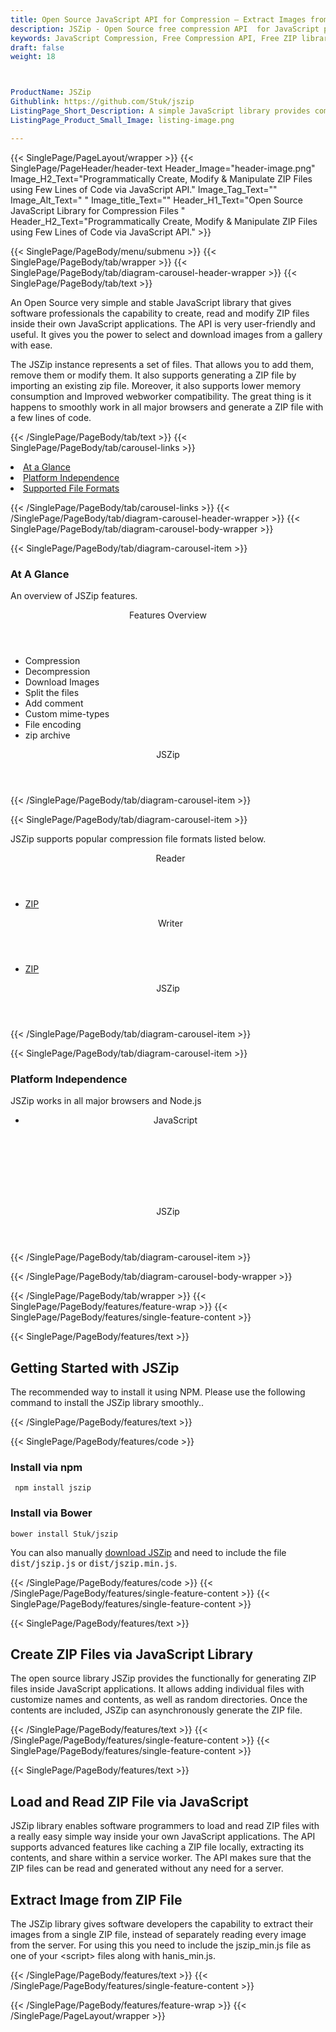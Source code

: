 ```yaml
---
title: Open Source JavaScript API for Compression – Extract Images from ZIP
description: JSZip - Open Source free compression API  for JavaScript programmers. Create, Read & Manipulate ZIP files, extract Image from ZIP File via JavaScript library
keywords: JavaScript Compression, Free Compression API, Free ZIP library, JavaScript compression API, compress files in JavaScript, decompress files JavaScript,  ZIP JavaScript Archive, JavaScript  BZip2, JavaScript BZip2,  JavaScript ZIP programming, create  ZIP archive, JavaScript compression Library, Open Source JavaScript Library
draft: false
weight: 18



ProductName: JSZip
Githublink: https://github.com/Stuk/jszip
ListingPage_Short_Description: A simple JavaScript library provides complete functionality for creating, reading and manipulating ZIP files inside JavaScript applications.
ListingPage_Product_Small_Image: listing-image.png 

---
```


{{< SinglePage/PageLayout/wrapper >}}
{{< SinglePage/PageHeader/header-text
Header_Image="header-image.png"
Image_H2_Text="Programmatically Create, Modify & Manipulate ZIP Files using Few Lines of Code via JavaScript API."
Image_Tag_Text=""
Image_Alt_Text=" "
Image_title_Text=""
Header_H1_Text="Open Source JavaScript Library for Compression Files "
Header_H2_Text="Programmatically Create, Modify & Manipulate ZIP Files using Few Lines of Code via JavaScript API." >}}

{{< SinglePage/PageBody/menu/submenu >}}
{{< SinglePage/PageBody/tab/wrapper >}}
{{< SinglePage/PageBody/tab/diagram-carousel-header-wrapper >}}
{{< SinglePage/PageBody/tab/text >}}



<p>An Open Source very simple and stable JavaScript library that gives software professionals the capability to create, read and modify ZIP files inside their own JavaScript applications. The API is very user-friendly and useful. It gives you the power to select and download images from a gallery with ease.</p>
<p>The JSZip instance represents a set of files. That allows you to add them, remove them or modify them. It also supports generating a ZIP file by importing an existing zip file. Moreover, it also supports lower memory consumption and Improved webworker compatibility. The great thing is it happens to smoothly work in all major browsers and generate a ZIP file with a few lines of code.</p>

{{< /SinglePage/PageBody/tab/text >}}
{{< SinglePage/PageBody/tab/carousel-links >}}

<li data-target="#diagramcarousel" data-slide-to="0"><a href="#">At a Glance</a></li>
<li data-target="#diagramcarousel" data-slide-to="2"><a href="#">Platform Independence</a></li>
<li data-target="#diagramcarousel" data-slide-to="1"><a class="activetab" href="#">Supported File Formats</a></li>


{{< /SinglePage/PageBody/tab/carousel-links >}}
{{< /SinglePage/PageBody/tab/diagram-carousel-header-wrapper >}}
{{< SinglePage/PageBody/tab/diagram-carousel-body-wrapper >}}

{{< SinglePage/PageBody/tab/diagram-carousel-item >}}
<h3>At A Glance</h3>
<p>An overview of JSZip features.</p>
<div class="diagram1 d1-poi">
<div class="d1-row">
<div class="d1-col d1-left"><header>Features Overview</header>
<ul>
<li>Compression</li>
<li>Decompression</li>
<li>Download Images</li>
<li>Split the files</li>
<li>Add comment</li>
<li>Custom mime-types</li>
<li>File encoding</li>
<li>zip archive</li>
</ul>
</div>
</div>
<div class="d1-logo" style="border: none;"><!--<img src='listing-image.png' alt="Compression APIs for .NET" />--><header>JSZip</header><footer><small></small></footer></div>
<!--/logo--></div>
<!--/diagram1-->
{{< /SinglePage/PageBody/tab/diagram-carousel-item >}}

{{< SinglePage/PageBody/tab/diagram-carousel-item >}}
<p>JSZip supports popular compression file formats listed below.</p>
<div class="diagram1 d2  d1-poi">
<div class="d1-row">
<div class="d1-col d1-left"><header><i class="fa fa-arrows-v "> </i> Reader</header>
<ul>
<li><a href="https://docs.fileformat.com/compression/zip/">ZIP</a></li>
</ul>
</div>
<!--/left-->
<div class="d1-col d1-right"><header><i class="fa  fa-long-arrow-down"> </i> Writer</header>
<ul>
<li><a href="https://docs.fileformat.com/compression/zip/">ZIP</a></li>
</ul>
</div>
<!--/right--></div>
<!--/row-->
<div class="d1-logo" style="border: none;"><!--<img src='listing-image.png' alt="Compression APIs for .NET" />--><header>JSZip</header><footer><small></small></footer></div>
<!--/logo--></div>
<!--/diagram2-->
{{< /SinglePage/PageBody/tab/diagram-carousel-item >}}

{{< SinglePage/PageBody/tab/diagram-carousel-item >}}
<h3>Platform Independence</h3>
<p>JSZip works in all major browsers and Node.js</p>
<div class="diagram1 d1-poi">
<div class="d1-row">
<div class="d1-col d1-left"><header>
<ul>
<li>JavaScript</li>
</ul>
</header><header> </header></div>
<!--/right--></div>
<!--/row-->
<div class="d1-logo" style="border: none;"><!--<img src='listing-image.png' alt="Compression APIs for .NET" />--><header>JSZip</header><footer><small></small></footer></div>
<!--/logo--></div>
<!--/diagram2 -->
{{< /SinglePage/PageBody/tab/diagram-carousel-item >}}

{{< /SinglePage/PageBody/tab/diagram-carousel-body-wrapper >}}

{{< /SinglePage/PageBody/tab/wrapper >}}
{{< SinglePage/PageBody/features/feature-wrap >}}
{{< SinglePage/PageBody/features/single-feature-content >}}

{{< SinglePage/PageBody/features/text >}}
<h2 class="h2title">Getting Started with JSZip</h2>
<p>The recommended way to install it using NPM. Please use the following command to install the JSZip library smoothly..</p>
{{< /SinglePage/PageBody/features/text >}}

{{< SinglePage/PageBody/features/code >}}
<h3>Install via <strong>npm</strong></h3>
<pre><code class="html"> npm install jszip <br></code></pre>
<h3>Install via <strong>Bower</strong></h3>
<pre><code class="html">bower install Stuk/jszip  </code></pre>
<p>You can also manually <a href="http://github.com/Stuk/jszip/zipball/master">download JSZip</a> and need to include the file <code><span style="font-size: 10.0pt;">dist/jszip.js</span></code> or <code><span style="font-size: 10.0pt;">dist/jszip.min.js</span></code>.</p>


{{< /SinglePage/PageBody/features/code >}}
{{< /SinglePage/PageBody/features/single-feature-content >}}
{{< SinglePage/PageBody/features/single-feature-content >}}

{{< SinglePage/PageBody/features/text >}}
<h2 class="h2title">Create ZIP Files via JavaScript Library</h2>
<p>The open source library JSZip provides the functionally for generating ZIP files inside JavaScript applications. It allows adding individual files with customize names and contents, as well as random directories. Once the contents are included, JSZip can asynchronously generate the ZIP file.</p>

{{< /SinglePage/PageBody/features/text >}}
{{< /SinglePage/PageBody/features/single-feature-content >}}
{{< SinglePage/PageBody/features/single-feature-content >}}

{{< SinglePage/PageBody/features/text >}}
<h2 class="h2title">Load and Read ZIP File via JavaScript</h2>
<p>JSZip library enables software programmers to load and read ZIP files with a really easy simple way inside your own JavaScript applications. The API supports advanced features like caching a ZIP file locally, extracting its contents, and share within a service worker. The API makes sure that the ZIP files can be read and generated without any need for a server.</p>
<h2 class="h2title">Extract Image from ZIP File</h2>
<p>The JSZip library gives software developers the capability to extract their images from a single ZIP file, instead of separately reading every image from the server. For using this you need to include the jszip_min.js file as one of your &lt;script&gt; files along with hanis_min.js.</p>

{{< /SinglePage/PageBody/features/text >}}
{{< /SinglePage/PageBody/features/single-feature-content >}}

{{< /SinglePage/PageBody/features/feature-wrap >}}
{{< /SinglePage/PageLayout/wrapper >}}